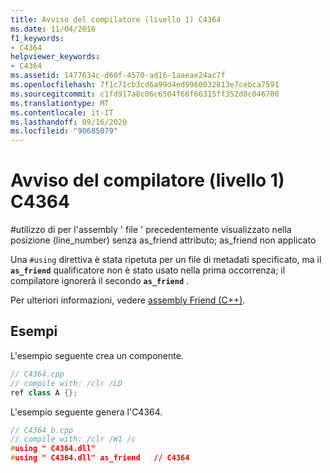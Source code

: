 ```yaml
---
title: Avviso del compilatore (livello 1) C4364
ms.date: 11/04/2016
f1_keywords:
- C4364
helpviewer_keywords:
- C4364
ms.assetid: 1477634c-d60f-4570-ad16-1aaeae24ac7f
ms.openlocfilehash: 7f1c71cb3cd6a99d4ed9960032813e7cebca7591
ms.sourcegitcommit: c1fd917a8c06c6504f66f66315ff352d0c046700
ms.translationtype: MT
ms.contentlocale: it-IT
ms.lasthandoff: 09/16/2020
ms.locfileid: "90685079"
---
```

# <a name="compiler-warning-level-1-c4364"></a>Avviso del compilatore (livello 1) C4364

\#utilizzo di per l'assembly ' file ' precedentemente visualizzato nella posizione (line_number) senza as_friend attributo; as_friend non applicato

Una `#using` direttiva è stata ripetuta per un file di metadati specificato, ma il **`as_friend`** qualificatore non è stato usato nella prima occorrenza; il compilatore ignorerà il secondo **`as_friend`** .

Per ulteriori informazioni, vedere [assembly Friend (C++)](../../dotnet/friend-assemblies-cpp.md).

## <a name="examples"></a>Esempi

L'esempio seguente crea un componente.

```cpp
// C4364.cpp
// compile with: /clr /LD
ref class A {};
```

L'esempio seguente genera l'C4364.

```cpp
// C4364_b.cpp
// compile with: /clr /W1 /c
#using " C4364.dll"
#using " C4364.dll" as_friend   // C4364
```
